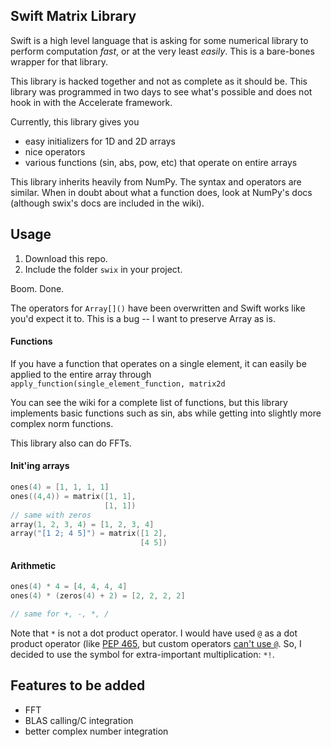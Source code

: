 ## Swift Matrix Library
Swift is a high level language that is asking for some numerical library to
perform computation *fast*, or at the very least *easily*. This is a bare-bones
wrapper for that library.

This library is hacked together and not as complete as it should be. This
library was programmed in two days to see what's possible and does not hook in
with the Accelerate framework.

Currently, this library gives you

* easy initializers for 1D and 2D arrays
* nice operators
* various functions (sin, abs, pow, etc) that operate on entire arrays

This library inherits heavily from NumPy. The syntax and operators are similar.
When in doubt about what a function does, look at NumPy's docs (although swix's
docs are included in the wiki).

## Usage
1. Download this repo.
2. Include the folder `swix` in your project.

Boom. Done. 

The operators for `Array[]()` have been overwritten and Swift works
like you'd expect it to. This is a bug -- I want to preserve Array as is.

#### Functions
If you have a function that operates on a single element, it can easily be
applied to the entire array through `apply_function(single_element_function,
matrix2d`

You can see the wiki for a complete list of functions, but this library
implements basic functions such as sin, abs while getting into slightly more
complex norm functions.

This library also can do FFTs.

#### Init'ing arrays
```swift
ones(4) = [1, 1, 1, 1]
ones((4,4)) = matrix([1, 1],
                     [1, 1])
// same with zeros
array(1, 2, 3, 4) = [1, 2, 3, 4]
array("[1 2; 4 5]") = matrix([1 2],
                             [4 5])
```


#### Arithmetic
```swift
ones(4) * 4 = [4, 4, 4, 4]
ones(4) * (zeros(4) + 2) = [2, 2, 2, 2]

// same for +, -, *, /
```

Note that `*` is not a dot product operator.  I would have used `@` as a dot
product operator (like [PEP 465][pep], but custom operators [can't use `@`][@].
So, I decided to use the symbol for extra-important multiplication: `*!`.

## Features to be added
* FFT
* BLAS calling/C integration
* better complex number integration


[@]:https://developer.apple.com/library/prerelease/ios/documentation/swift/conceptual/swift_programming_language/AdvancedOperators.html#//apple_ref/doc/uid/TP40014097-CH27-XID_48
[ones]:http://docs.scipy.org/doc/numpy/reference/generated/numpy.ones.html
[zeros]:http://docs.scipy.org/doc/numpy/reference/generated/numpy.zeros.html#numpy.zeros
[pep]:http://legacy.python.org/dev/peps/pep-0465/#implementation-details
